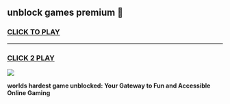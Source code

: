 
## unblock games premium 👋
<h3>
<a href="https://premium.freeplayer.one?title=unblock_games_premium&ref=13F">CLICK TO PLAY</a></h3>
<hr>

<h3>
<a href="https://premium.freeplayer.one?title=unblock_games_premium&ref=13F">CLICK 2 PLAY</a>
  
</h3>

<a href="https://premium.freeplayer.one?title=unblock_games_premium&ref=12F/"><img src="https://clearcache.store/games.png"></a>


**worlds hardest game unblocked: Your Gateway to Fun and Accessible Online Gaming**
